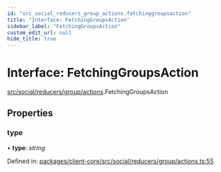 ```yaml
---
id: "src_social_reducers_group_actions.fetchinggroupsaction"
title: "Interface: FetchingGroupsAction"
sidebar_label: "FetchingGroupsAction"
custom_edit_url: null
hide_title: true
---
```


# Interface: FetchingGroupsAction

[src/social/reducers/group/actions](../modules/src_social_reducers_group_actions.md).FetchingGroupsAction

## Properties

### type

• **type**: *string*

Defined in: [packages/client-core/src/social/reducers/group/actions.ts:55](https://github.com/xr3ngine/xr3ngine/blob/716a06460/packages/client-core/src/social/reducers/group/actions.ts#L55)

